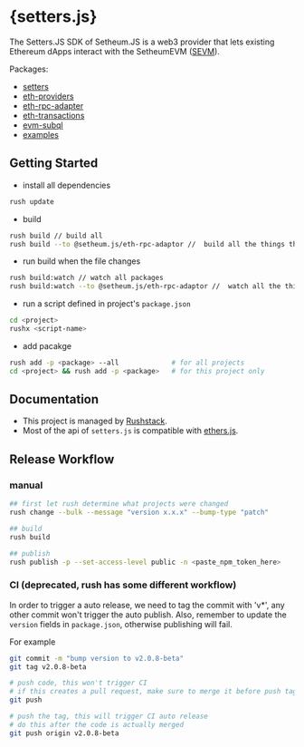 # {setters.js}

The Setters.JS SDK of Setheum.JS is a web3 provider that lets existing Ethereum dApps interact with the SetheumEVM ([SEVM](https://github.com/Setheum-Labs/Setheum/tree/master/lib-serml/evm)).

Packages:

- [setters](./setters)
- [eth-providers](./eth-providers)
- [eth-rpc-adapter](./eth-rpc-adapter)
- [eth-transactions](./eth-transactions)
- [evm-subql](./evm-subql)
- [examples](./examples)

## Getting Started

- install all dependencies

```bash
rush update
```

- build

```bash
rush build // build all
rush build --to @setheum.js/eth-rpc-adaptor //  build all the things that @setheum.js/eth-rpc-adaptor depends on, and also @setheum.js/eth-rpc-adaptor itself
```

- run build when the file changes

```bash
rush build:watch // watch all packages
rush build:watch --to @setheum.js/eth-rpc-adaptor //  watch all the things that @setheum.js/eth-rpc-adaptor depends on, and also @setheum.js/eth-rpc-adaptor itself
```

- run a script defined in project's `package.json`

```bash
cd <project>
rushx <script-name>
```

- add pacakge

```bash
rush add -p <package> --all             # for all projects
cd <project> && rush add -p <package>   # for this project only
```

## Documentation

- This project is managed by [Rushstack](https://github.com/microsoft/rushstack).
- Most of the api of `setters.js` is compatible with [ethers.js](https://docs.ethers.io/v5/single-page/).

## Release Workflow

### manual

```bash
## first let rush determine what projects were changed
rush change --bulk --message "version x.x.x" --bump-type "patch"

## build
rush build

## publish
rush publish -p --set-access-level public -n <paste_npm_token_here>
```

### CI (deprecated, rush has some different workflow)

In order to trigger a auto release, we need to tag the commit with 'v*', any other commit won't trigger the auto publish. Also, remember to update the `version` fields in `package.json`, otherwise publishing will fail.

For example

```bash
git commit -m "bump version to v2.0.8-beta"
git tag v2.0.8-beta

# push code, this won't trigger CI
# if this creates a pull request, make sure to merge it before push tag
git push

# push the tag, this will trigger CI auto release
# do this after the code is actually merged
git push origin v2.0.8-beta
```
